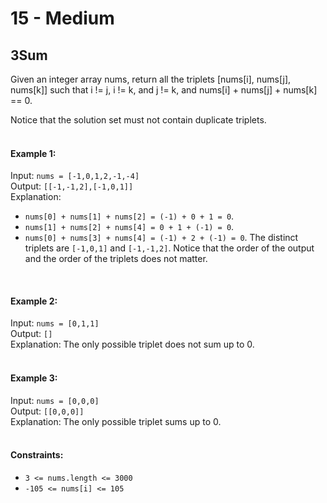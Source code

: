 # 15 - Medium
## 3Sum

Given an integer array nums, return all the triplets [nums[i], nums[j], nums[k]] such that i != j, i != k, and j != k, and nums[i] + nums[j] + nums[k] == 0.

Notice that the solution set must not contain duplicate triplets.<br/>
<br/>

#### Example 1:

Input: `nums = [-1,0,1,2,-1,-4]`<br/>
Output: `[[-1,-1,2],[-1,0,1]]`<br/>
Explanation: <br/>
- `nums[0] + nums[1] + nums[2] = (-1) + 0 + 1 = 0`.
- `nums[1] + nums[2] + nums[4] = 0 + 1 + (-1) = 0`.
- `nums[0] + nums[3] + nums[4] = (-1) + 2 + (-1) = 0`.
The distinct triplets are `[-1,0,1]` and `[-1,-1,2]`.
Notice that the order of the output and the order of the triplets does not matter.<br/>
<br/>

#### Example 2:

Input: `nums = [0,1,1]`<br/>
Output: `[]`<br/>
Explanation: The only possible triplet does not sum up to 0.<br/>
<br/>

#### Example 3:

Input: `nums = [0,0,0]`<br/>
Output: `[[0,0,0]]`<br/>
Explanation: The only possible triplet sums up to 0.<br/>
<br/>

#### Constraints:

- `3 <= nums.length <= 3000`
- `-105 <= nums[i] <= 105`
